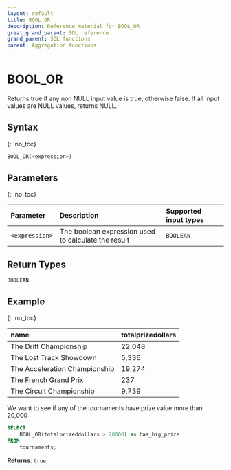 ```yaml
---
layout: default
title: BOOL_OR
description: Reference material for BOOL_OR
great_grand_parent: SQL reference
grand_parent: SQL functions
parent: Aggregation functions
---
```



# BOOL_OR

Returns true if any non NULL input value is true, otherwise false. If all input values are NULL values, returns NULL.

## Syntax
{: .no_toc}

```sql
BOOL_OR(<expression>)
```

## Parameters
{: .no_toc}

| Parameter | Description                                         | Supported input types |
| :--------- |:----------------------------------------------------|:----------------------|
| `<expression>`  | The boolean expression used to calculate the result | `BOOLEAN`              |

## Return Types

`BOOLEAN`

## Example
{: .no_toc}


| name                          | totalprizedollars |
| :-----------------------------| :-----------------| 
| The Drift Championship        | 22,048             |
| The Lost Track Showdown       | 5,336              |
| The Acceleration Championship | 19,274             |
| The French Grand Prix         | 237               |
| The Circuit Championship      | 9,739              |

We want to see if any of the tournaments have prize value more than 20,000

```sql
SELECT
	BOOL_OR(totalprizeddollars > 20000) as has_big_prize
FROM
	tournaments;
```

**Returns**: `true`
